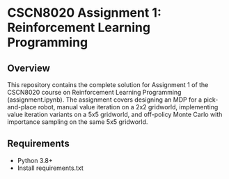 # CSCN8020 Assignment 1: Reinforcement Learning Programming

## Overview
This repository contains the complete solution for Assignment 1 of the CSCN8020 course on Reinforcement Learning Programming (assignment.ipynb). The assignment covers designing an MDP for a pick-and-place robot, manual value iteration on a 2x2 gridworld, implementing value iteration variants on a 5x5 gridworld, and off-policy Monte Carlo with importance sampling on the same 5x5 gridworld.


## Requirements
- Python 3.8+
- Install requirements.txt 




